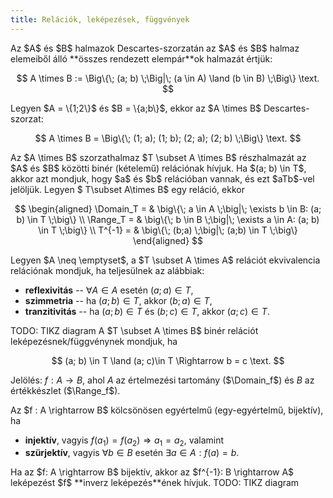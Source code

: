 ```yaml
---
title: Relációk, leképezések, függvények
---
```


<Definition title="Descartes szorzat" id="definition.1.6" >
  Az $A$ és $B$ halmazok Descartes-szorzatán az $A$ és $B$ halmaz elemeiből álló
  **összes rendezett elempár**ok halmazát értjük:

  $$
    A \times B := \Big\{\;
      (a; b) \;\Big|\; (a \in A) \land (b \in B)
    \;\Big\}
    \text.
  $$
</Definition>

<Example>
  Legyen $A = \{1;2\}$ és $B = \{a;b\}$, ekkor az $A \times B$ 
  Descartes-szorzat:

  $$
    A \times B = \Big\{\;
      (1; a); (1; b); (2; a); (2; b)
    \;\Big\}
    \text.
  $$
</Example>

<Definition title="Binér reláció" id="definition.1.7" >
  Az $A \times B$ szorzathalmaz $T \subset A \times B$ részhalmazát az $A$ és
  $B$ közötti binér (kételemű) relációnak hívjuk. Ha $(a; b) \in T$, akkor azt
  mondjuk, hogy $a$ és $b$ relációban vannak, és ezt $aTb$-vel jelöljük.
</Definition>

<Definition title="Reláció értelmezési tartománya, értékkészlete és inverze" id="definition.1.8" >
  Legyen $ T\subset A\times B$ egy reláció, ekkor

  $$
    \begin{aligned}
      \Domain_T = & \big\{\; a \in A \;\big|\; \exists b \in B: (a; b) \in T \;\big\}
      \\
      \Range_T  = & \big\{\; b \in B \;\big|\; \exists a \in A: (a; b) \in T \;\big\}
      \\
      T^{-1}    = & \big\{\; (b;a)   \;\big|\; (a;b) \in T \;\big\}
    \end{aligned}
  $$
</Definition>

<Definition title="Ekvivalenciareláció" id="definition.1.9" >
  Legyen $A \neq \emptyset$, a $T \subset A \times A$ relációt ekvivalencia
  relációnak mondjuk, ha teljesülnek az alábbiak:

  - **reflexivitás** -- $\forall A \in A$ esetén $(a; a) \in T$,
  - **szimmetria** -- ha $(a; b) \in T$, akkor $(b; a) \in T$,
  - **tranzitivitás** -- ha $(a; b) \in T$ és $(b; c) \in T$, akkor
    $(a; c) \in T$.
</Definition>

<Example>
  TODO: TIKZ diagram
</Example>

<Definition title="Függvény" id="definition.1.10">
  A $T \subset A \times B$ binér relációt leképezésnek/függvénynek mondjuk, ha

  $$
    (a; b) \in T \land (a; c)\in T \Rightarrow b = c
    \text.
  $$

  Jelölés: $f: A \rightarrow B$, ahol $A$ az értelmezési tartomány ($\Domain_f$)
  és $B$ az értékkészlet ($\Range_f$).
</Definition>

<Definition title="Bijekció" id="definition.1.11">
  Az $f : A \rightarrow B$ kölcsönösen egyértelmű (egy-egyértelmű, bijektív), ha

  - **injektív**, vagyis $f(a_1) = f(a_2) \Rightarrow a_1 = a_2$, valamint
  - **szürjektív**, vagyis $\forall b \in B$ esetén $\exists a \in A: f(a) = b$.
</Definition>

<Note>
  Ha az $f: A \rightarrow B$ bijektív, akkor az $f^{-1}: B \rightarrow A$
  leképezést $f$ **inverz leképezés**ének hívjuk.
</Note>

<Example>
  TODO: TIKZ diagram
</Example>
